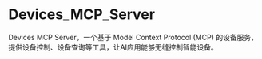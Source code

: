 # Devices_MCP_Server
Devices MCP Server，一个基于 Model Context Protocol (MCP) 的设备服务，提供设备控制、设备查询等工具，让AI应用能够无缝控制智能设备。

